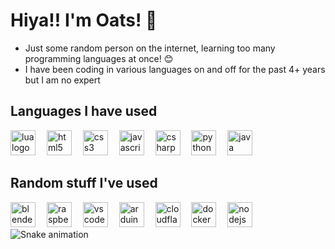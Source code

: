 # Hiya!! I'm Oats! 👋
- Just some random person on the internet, learning too many programming languages at once! 😊
- I have been coding in various languages on and off for the past 4+ years but I am no expert

<h2 align="left">Languages I have used</h2>
<div align="left">
  <img src="https://skillicons.dev/icons?i=lua" height="40" alt="lua logo"  />
  <img width="10" />
  <img src="https://skillicons.dev/icons?i=html" height="40" alt="html5 logo"  />
  <img width="10" />
  <img src="https://skillicons.dev/icons?i=css" height="40" alt="css3 logo"  />
  <img width="10" />
  <img src="https://skillicons.dev/icons?i=js" height="40" alt="javascript logo"  />
  <img width="10" />
  <img src="https://skillicons.dev/icons?i=cs" height="40" alt="csharp logo"  />
  <img width="10" />
  <img src="https://skillicons.dev/icons?i=py" height="40" alt="python logo"  />
  <img width="10" />
  <img src="https://skillicons.dev/icons?i=java" height="40" alt="java logo"  />
</div>

<h2 align="left">Random stuff I've used</h2>
<div align="left">
  <img src="https://skillicons.dev/icons?i=blender" height="40" alt="blender logo"  />
  <img width="10" />
  <img src="https://skillicons.dev/icons?i=raspberrypi" height="40" alt="raspberrypi logo"  />
  <img width="10" />
  <img src="https://skillicons.dev/icons?i=vscode" height="40" alt="vscode logo"  />
  <img width="10" />
  <img src="https://skillicons.dev/icons?i=arduino" height="40" alt="arduino logo"  />
  <img width="10" />
  <img src="https://skillicons.dev/icons?i=cloudflare" height="40" alt="cloudflare logo"  />
  <img width="10" />
  <img src="https://skillicons.dev/icons?i=docker" height="40" alt="docker logo"  />
  <img width="10" />
  <img src="https://skillicons.dev/icons?i=nodejs" height="40" alt="nodejs logo"  />
</div>

<img src="https://raw.githubusercontent.com/oatmiwk/oatmiwk/output/snake.svg" alt="Snake animation" />

